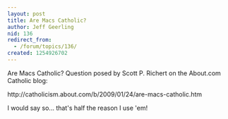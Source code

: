 ```yaml
---
layout: post
title: Are Macs Catholic?
author: Jeff Geerling
nid: 136
redirect_from:
  - /forum/topics/136/
created: 1254926702
---
```

<p>Are Macs Catholic? Question posed by Scott P. Richert on the About.com Catholic blog:</p>
<p>http://catholicism.about.com/b/2009/01/24/are-macs-catholic.htm</p>
<p>I would say so... that's half the reason I use 'em!</p>
